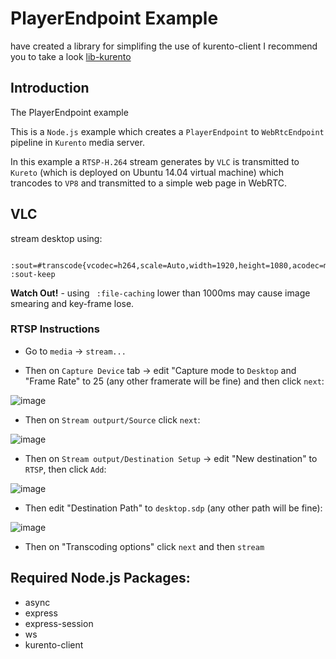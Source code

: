 # PlayerEndpoint Example

have created a library for simplifing the use of kurento-client I recommend you to take a look [lib-kurento](https://github.com/givo/lib-kurento)

## Introduction

The PlayerEndpoint example 

This is a `Node.js` example which creates a `PlayerEndpoint` to `WebRtcEndpoint` pipeline in `Kurento` media server. 

In this example a `RTSP-H.264` stream generates by `VLC` is transmitted to `Kureto` (which is deployed on Ubuntu 14.04 virtual machine) which trancodes to `VP8` and transmitted
to a simple web page in WebRTC.

## VLC

stream desktop using:

      :sout=#transcode{vcodec=h264,scale=Auto,width=1920,height=1080,acodec=mpga,ab=128,channels=2,samplerate=44100}:rtp{sdp=rtsp://:8554/v.sdp} :sout-keep
      
**Watch Out!** - using ` :file-caching` lower than 1000ms may cause image smearing and key-frame lose.

### RTSP Instructions

* Go to `media` -> `stream...`

* Then on `Capture Device` tab -> edit "Capture mode to `Desktop` and "Frame Rate" to 25 (any other framerate will be fine) and then click `next`:

![image](https://user-images.githubusercontent.com/11993599/32852472-b46b5c30-ca40-11e7-98ce-eb3bc398b6cf.png)

* Then on `Stream outpurt/Source` click `next`:

![image](https://user-images.githubusercontent.com/11993599/32852506-ce238b66-ca40-11e7-9317-f1fe5894521c.png)

* Then on `Stream output/Destination Setup` -> edit "New destination" to `RTSP`, then click `Add`:

![image](https://user-images.githubusercontent.com/11993599/32852528-e59e3f66-ca40-11e7-8fb8-07a1d3f9e103.png)

* Then edit "Destination Path" to `desktop.sdp` (any other path will be fine):

![image](https://user-images.githubusercontent.com/11993599/32852569-009649ee-ca41-11e7-905e-539fa3ac48c3.png)

* Then on "Transcoding options" click `next` and then `stream`

## Required Node.js Packages:

* async
* express
* express-session
* ws
* kurento-client
